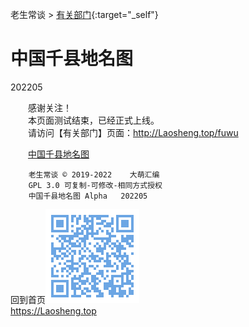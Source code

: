 老生常谈 > [有关部门](.){:target="_self"}

中国千县地名图
==============
202205



　　感谢关注！  
　　本页面测试结束，已经正式上线。  
　　请访问【有关部门】页面：<http://Laosheng.top/fuwu>

　　[中国千县地名图](qianxian 'test')



```
	老生常谈 © 2019-2022	大萌汇编
	GPL 3.0	可复制-可修改-相同方式授权
	中国千县地名图	Alpha	202205
```

回到首页<a href=".." title="返回老生常谈首页"><img src="../indexQR-Blue.png" /></a>  
https://Laosheng.top  
